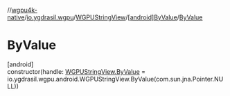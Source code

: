 //[wgpu4k-native](../../../../index.md)/[io.ygdrasil.wgpu](../../index.md)/[WGPUStringView](../index.md)/[[android]ByValue](index.md)/[ByValue](-by-value.md)

# ByValue

[android]\
constructor(handle: [WGPUStringView.ByValue](../../../io.ygdrasil.wgpu.android/-w-g-p-u-string-view/-by-value/index.md) = io.ygdrasil.wgpu.android.WGPUStringView.ByValue(com.sun.jna.Pointer.NULL))
